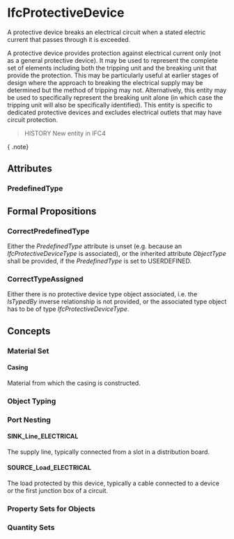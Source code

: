 # IfcProtectiveDevice

A protective device breaks an electrical circuit when a stated electric current that passes through it is exceeded.

A protective device provides protection against electrical current only (not as a general protective device). It may be used to represent the complete set of elements including both the tripping unit and the breaking unit that provide the protection. This may be particularly useful at earlier stages of design where the approach to breaking the electrical supply may be determined but the method of tripping may not. Alternatively, this entity may be used to specifically represent the breaking unit alone (in which case the tripping unit will also be specifically identified). This entity is specific to dedicated protective devices and excludes electrical outlets that may have circuit protection.

> HISTORY  New entity in IFC4

{ .note}
>

## Attributes

### PredefinedType


## Formal Propositions

### CorrectPredefinedType
Either the _PredefinedType_ attribute is unset (e.g. because an _IfcProtectiveDeviceType_ is associated), or the inherited attribute _ObjectType_ shall be provided, if the _PredefinedType_ is set to USERDEFINED.

### CorrectTypeAssigned
Either there is no protective device type object associated, i.e. the _IsTypedBy_ inverse relationship is not provided, or the associated type object has to be of type _IfcProtectiveDeviceType_.

## Concepts

### Material Set



#### Casing

Material from which the casing is constructed.

### Object Typing



### Port Nesting



#### SINK_Line_ELECTRICAL

The supply line, typically connected from a slot in a distribution board.

#### SOURCE_Load_ELECTRICAL

The load protected by this device, typically a cable connected to a device or the first junction box of a circuit.

### Property Sets for Objects



### Quantity Sets



